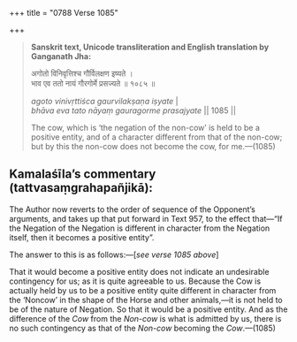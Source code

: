 +++
title = "0788 Verse 1085"

+++
> **Sanskrit text, Unicode transliteration and English translation by Ganganath Jha:** 
>
> अगोतो विनिवृत्तिश्च गौर्विलक्षण इष्यते ।  
> भाव एव ततो नायं गौरगोर्मे प्रसज्यते ॥ १०८५ ॥ 
>
> *agoto vinivṛttiśca gaurvilakṣaṇa iṣyate* \|  
> *bhāva eva tato nāyaṃ gauragorme prasajyate* \|\| 1085 \|\| 
>
> The cow, which is ‘the negation of the non-cow’ is held to be a positive entity, and of a character different from that of the non-cow; but by this the non-cow does not become the cow, for me.—(1085)



## Kamalaśīla’s commentary (tattvasaṃgrahapañjikā):

The Author now reverts to the order of sequence of the Opponent’s arguments, and takes up that put forward in Text 957, to the effect that—“If the Negation of the Negation is different in character from the Negation itself, then it becomes a positive entity”.

The answer to this is as follows:—[*see verse 1085 above*]

That it would become a positive entity does not indicate an undesirable contingency for us; as it is quite agreeable to us. Because the Cow is actually held by us to be a positive entity quite different in character from the ‘Noncow’ in the shape of the Horse and other animals,—it is not held to be of the nature of Negation. So that it would be a positive entity. And as the difference of the *Cow* from the *Non-cow* is what is admitted by us, there is no such contingency as that of the *Non-cow* becoming the *Cow*.—(1085)


